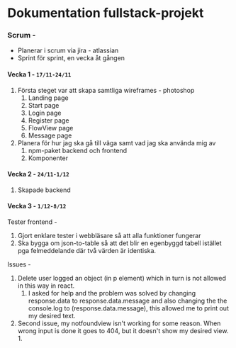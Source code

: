 # Dokumentation fullstack-projekt

### Scrum -

- Planerar i scrum via jira - atlassian
- Sprint för sprint, en vecka åt gången

#### Vecka 1 - `17/11-24/11`

1. Första steget var att skapa samtliga wireframes - photoshop
    1. Landing page
    2. Start page
    3. Login page
    4. Register page
    5. FlowView page
    6. Message page
2. Planera för hur jag ska gå till väga samt vad jag ska använda mig av
    1. npm-paket backend och frontend
    2. Komponenter

#### Vecka 2 - `24/11-1/12`

1. Skapade backend

#### Vecka 3 - `1/12-8/12`

Tester frontend -

1. Gjort enklare tester i webbläsare så att alla funktioner fungerar
2. Ska bygga om json-to-table så att det blir en egenbyggd tabell istället pga felmeddelande där två värden är
   identiska.

Issues -

1. Delete user logged an object (in p element) which in turn is not allowed in this way in react.
    1. I asked for help and the problem was solved by changing response.data to response.data.message and also changing
       the the console.log to (response.data.message), this allowed me to print out my desired text.
2. Second issue, my notfoundview isn't working for some reason. When wrong input is done it goes to 404, but it doesn't
   show my desired view.
    1. 